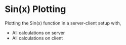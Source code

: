# Sin(x) Plotting
Plotting the Sin(x) function in a server-client setup with,
- All calculations on server
- All calculations on client
